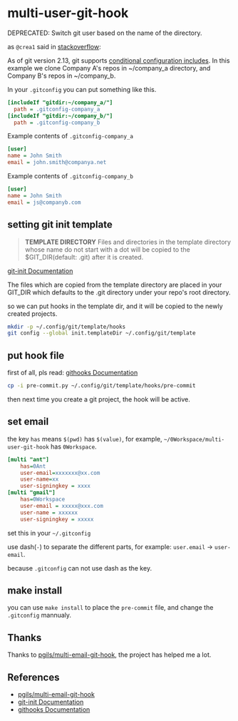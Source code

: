 # multi-user-git-hook

DEPRECATED: Switch git user based on the name of the directory.

as `@crea1` said in [stackoverflow](https://stackoverflow.com/questions/8801729/is-it-possible-to-have-different-git-configuration-for-different-projects):

As of git version 2.13, git supports [conditional configuration includes](https://git-scm.com/docs/git-config#_conditional_includes). In this example we clone Company A's repos in ~/company_a directory, and Company B's repos in ~/company_b.

In your `.gitconfig` you can put something like this.

```ini
[includeIf "gitdir:~/company_a/"]
  path = .gitconfig-company_a
[includeIf "gitdir:~/company_b/"]
  path = .gitconfig-company_b
```

Example contents of `.gitconfig-company_a`

```ini
[user]
name = John Smith
email = john.smith@companya.net
```

Example contents of `.gitconfig-company_b`

```ini
[user]
name = John Smith
email = js@companyb.com
```

## setting git init template

> **TEMPLATE DIRECTORY**
> Files and directories in the template directory whose name do not start with a dot will be copied to the $GIT_DIR(default: .git) after it is created.

[git-init Documentation](http://git-scm.com/docs/git-init)

The files which are copied from the template directory are placed in your GIT_DIR which defaults to the .git directory under your repo's root directory.

so we can put hooks in the template dir, and it will be copied to the newly created projects.

```sh
mkdir -p ~/.config/git/template/hooks
git config --global init.templateDir ~/.config/git/template
```

## put hook file

first of all, pls read: [githooks Documentation](http://git-scm.com/docs/githooks)

```sh
cp -i pre-commit.py ~/.config/git/template/hooks/pre-commit
```

then next time you create a git project, the hook will be active.

## set email

the key `has` means `$(pwd)` has `$(value)`, for example, `~/0Workspace/multi-user-git-hook` has `0Workspace`.

```ini
[multi "ant"]
	has=0Ant
	user-email=xxxxxxx@xx.com
	user-name=xx
	user-signingkey = xxxx
[multi "gmail"]
	has=0Workspace
	user-email = xxxxx@xxx.com
	user-name = xxxxxx
	user-signingkey = xxxxx
```

set this in your `~/.gitconfig`

use dash(`-`) to separate the different parts, for example: `user.email` -> `user-email`.

because `.gitconfig` can not use dash as the key.

## make install

you can use `make install` to place the `pre-commit` file, and change the `.gitconfig` mannualy.

## Thanks

Thanks to [pgils/multi-email-git-hook](https://github.com/pgils/multi-email-git-hook), the project has helped me a lot.

## References

- [pgils/multi-email-git-hook](https://github.com/pgils/multi-email-git-hook)
- [git-init Documentation](http://git-scm.com/docs/git-init)
- [githooks Documentation](http://git-scm.com/docs/githooks)
